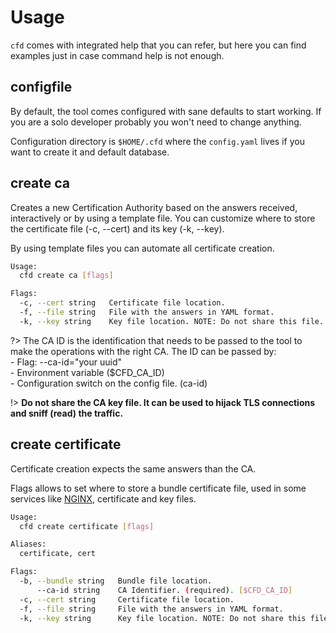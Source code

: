 # Usage

`cfd` comes with integrated help that you can refer, but here you can find examples just in case command help is not enough.

## configfile

By default, the tool comes configured with sane defaults to start working. If you are a solo developer probably you won't need to change anything.

Configuration directory is `$HOME/.cfd` where the `config.yaml` lives if you want to create it and default database.

## create ca

Creates a new Certification Authority based on the answers received, interactively or by using a template file. You can customize where to store the certificate file (-c, --cert) and its key (-k, --key).

By using template files you can automate all certificate creation.

```bash
Usage:
  cfd create ca [flags]

Flags:
  -c, --cert string   Certificate file location.
  -f, --file string   File with the answers in YAML format.
  -k, --key string    Key file location. NOTE: Do not share this file.
```

?> The CA ID is the identification that needs to be passed to the tool to make the operations with the right CA. The ID can be passed by:<br>- Flag: --ca-id="your uuid"<br>- Environment variable ($CFD_CA_ID)<br>- Configuration switch on the config file. (ca-id)


!> **Do not share the CA key file. It can be used to hijack TLS connections and sniff (read) the traffic.**

## create certificate

Certificate creation expects the same answers than the CA.

Flags allows to set where to store a bundle certificate file, used in some services like [NGINX](https://www.nginx.org/), certificate and key files.

```bash
Usage:
  cfd create certificate [flags]

Aliases:
  certificate, cert

Flags:
  -b, --bundle string   Bundle file location.
      --ca-id string    CA Identifier. (required). [$CFD_CA_ID]
  -c, --cert string     Certificate file location.
  -f, --file string     File with the answers in YAML format.
  -k, --key string      Key file location. NOTE: Do not share this file.
```

